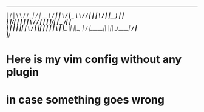 
 __  __        __      _______ __  __ _____   _____ 
|  \/  |       \ \    / /_   _|  \/  |  __ \ / ____|
| \  / |_   _   \ \  / /  | | | \  / | |__) | |     
| |\/| | | | |   \ \/ /   | | | |\/| |  _  /| |     
| |  | | |_| |    \  /   _| |_| |  | | | \ \| |____ 
|_|  |_|\__, |     \/   |_____|_|  |_|_|  \_\\_____|
         __/ |                                      
        |___/                                       

# Here is my vim config without any plugin
# in case something goes wrong
